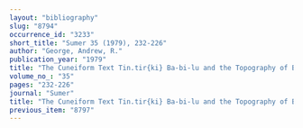 ```yaml
---
layout: "bibliography"
slug: "8794"
occurrence_id: "3233"
short_title: "Sumer 35 (1979), 232-226"
author: "George, Andrew, R."
publication_year: "1979"
title: "The Cuneiform Text Tin.tir{ki} Ba-bi-lu and the Topography of Babylon"
volume_no_: "35"
pages: "232-226"
journal: "Sumer"
title: "The Cuneiform Text Tin.tir{ki} Ba-bi-lu and the Topography of Babylon"
previous_item: "8797"
---
```

